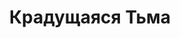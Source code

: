 ---
draft: false
slug: kradushchaiasia-tma-fdd1bbdf
title: Крадущаяся Тьма
type: books
params:
  bookTitle: Крадущаяся Тьма
  tags:
  - adventure
  - fantasy
  - fiction
  - gay
  - high fantasy
  - LGBTQ+
  - male-male romance
  - magic
  - queer
  - romance
  cover: https://images-na.ssl-images-amazon.com/images/S/compressed.photo.goodreads.com/books/1486137882i/34108223.jpg
  isbn: '9785699333950'
  goodreads_link: https://www.goodreads.com/book/show/34108223
  authors:
  - Lynn Flewelling, Линн Флевелинг
  translators:
  - А. Александрова
  publication_year: '2009'
  publishers:
  - Эксмо; Домино
  page_count: '608'
  short_book_description: «Камень внутри льда внутри камня внутри льда» — лишь несколько
    слов на древнем пергаменте, лишь туманное указание на страшную Долину Рогов, где
    демоны танцуют на снегу и пьют человеческую кровь,...
  russian_translation_status: exists
  series: Nightrunner
  languages:
  - Русский
  book_description: «Камень внутри льда внутри камня внутри льда» — лишь несколько
    слов на древнем пергаменте, лишь туманное указание на страшную Долину Рогов, где
    демоны танцуют на снегу и пьют человеческую кровь, где спрятано нечто, за обладание
    чем силы Зла готовы отдать многое... Грядут великие сражения, и мертвецы будут
    подниматься из земли, чтобы снова сражаться во имя ненасытного Пожирателя Смерти
    — бога, чьё имя не произносят вслух. Бесстрашный воин Серегил и его юный спутник
    Алек выходят на защиту Света, и со всех сторон их обступает Крадущаяся тьма...
  russian_audioversion: 'no'
---